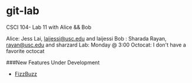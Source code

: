 git-lab
=======

CSCI 104- Lab 11 with Alice && Bob

Alice: Jess Lai, laijessi@usc.edu and laijessi 
Bob : Sharada Rayan, rayan@usc.edu and sharzard 
Lab: Monday @ 3:00
Octocat: I don't have a favorite octocat

###New Features Under Development
  + [FizzBuzz](http://www.codinghorror.com/blog/2007/02/why-cant-programmers-program.html)